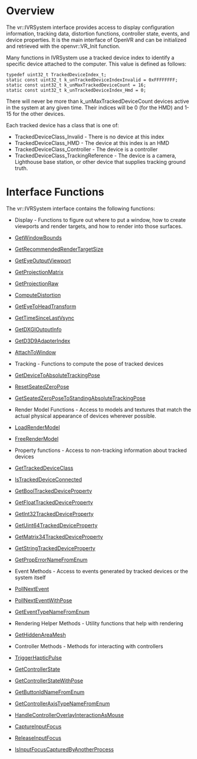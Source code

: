# Overview

The vr::IVRSystem interface provides access to display configuration information, tracking data, distortion functions, controller state, events, and device properties. It is the main interface of OpenVR and can be initialized and retrieved with the openvr::VR_Init function.

Many functions in IVRSystem use a tracked device index to identify a specific device attached to the computer. This value is defined as follows:

    typedef uint32_t TrackedDeviceIndex_t;
	static const uint32_t k_unTrackedDeviceIndexInvalid = 0xFFFFFFFF;
    static const uint32_t k_unMaxTrackedDeviceCount = 16;
	static const uint32_t k_unTrackedDeviceIndex_Hmd = 0;

There will never be more than k_unMaxTrackedDeviceCount devices active in the system at any given time. Their indices will be 0 (for the HMD) and 1-15 for the other devices. 

Each tracked device has a class that is one of:
* TrackedDeviceClass_Invalid - There is no device at this index
* TrackedDeviceClass_HMD - The device at this index is an HMD
* TrackedDeviceClass_Controller - The device is a controller
* TrackedDeviceClass_TrackingReference - The device is a camera, Lighthouse base station, or other device that supplies tracking ground truth.

# Interface Functions

The vr::IVRSystem interface contains the following functions:
* Display - Functions to figure out where to put a window, how to create viewports and render targets, and how to render into those surfaces.
 * [GetWindowBounds](https://github.com/ValveSoftware/openvr/wiki/IVRSystem::GetWindowBounds)

 * [GetRecommendedRenderTargetSize](https://github.com/ValveSoftware/openvr/wiki/IVRSystem::GetRecommendedRenderTargetSize)
 * [GetEyeOutputViewport](https://github.com/ValveSoftware/openvr/wiki/IVRSystem::GetEyeOutputViewport)
 * [GetProjectionMatrix](https://github.com/ValveSoftware/openvr/wiki/IVRSystem::GetProjectionMatrix)
 * [GetProjectionRaw](https://github.com/ValveSoftware/openvr/wiki/IVRSystem::GetProjectionRaw)
 * [ComputeDistortion](https://github.com/ValveSoftware/openvr/wiki/IVRSystem::ComputeDistortion)
 * [GetEyeToHeadTransform](https://github.com/ValveSoftware/openvr/wiki/IVRSystem::GetEyeToHeadTransform)
 * [GetTimeSinceLastVsync](https://github.com/ValveSoftware/openvr/wiki/IVRSystem::GetTimeSinceLastVsync)
 * [GetDXGIOutputInfo](https://github.com/ValveSoftware/openvr/wiki/IVRSystem::GetDXGIOutputInfo)
 * [GetD3D9AdapterIndex](https://github.com/ValveSoftware/openvr/wiki/IVRSystem::GetD3D9AdapterIndex)
 * [AttachToWindow](https://github.com/ValveSoftware/openvr/wiki/IVRSystem::AttachToWindow)
* Tracking - Functions to compute the pose of tracked devices
 * [GetDeviceToAbsoluteTrackingPose](https://github.com/ValveSoftware/openvr/wiki/IVRSystem::GetDeviceToAbsoluteTrackingPose)
 * [ResetSeatedZeroPose](https://github.com/ValveSoftware/openvr/wiki/IVRSystem::ResetSeatedZeroPose)
 * [GetSeatedZeroPoseToStandingAbsoluteTrackingPose](https://github.com/ValveSoftware/openvr/wiki/IVRSystem::GetSeatedZeroPoseToStandingAbsoluteTrackingPose)
 * Render Model Functions - Access to models and textures that match the actual physical appearance of devices wherever possible.
 * [LoadRenderModel](https://github.com/ValveSoftware/openvr/wiki/IVRSystem::LoadRenderModel)
 * [FreeRenderModel](https://github.com/ValveSoftware/openvr/wiki/IVRSystem::FreeRenderModel)
* Property functions - Access to non-tracking information about tracked devices
 * [GetTrackedDeviceClass](https://github.com/ValveSoftware/openvr/wiki/IVRSystem::GetTrackedDeviceClass)
 * [IsTrackedDeviceConnected](https://github.com/ValveSoftware/openvr/wiki/IVRSystem::IsTrackedDeviceConnected)
 * [GetBoolTrackedDeviceProperty](https://github.com/ValveSoftware/openvr/wiki/IVRSystem::GetTrackedDeviceProperty)
 * [GetFloatTrackedDeviceProperty](https://github.com/ValveSoftware/openvr/wiki/IVRSystem::GetTrackedDeviceProperty)
 * [GetInt32TrackedDeviceProperty](https://github.com/ValveSoftware/openvr/wiki/IVRSystem::GetTrackedDeviceProperty)
 * [GetUint64TrackedDeviceProperty](https://github.com/ValveSoftware/openvr/wiki/IVRSystem::GetTrackedDeviceProperty)
 * [GetMatrix34TrackedDeviceProperty](https://github.com/ValveSoftware/openvr/wiki/IVRSystem::GetTrackedDeviceProperty)
 * [GetStringTrackedDeviceProperty](https://github.com/ValveSoftware/openvr/wiki/IVRSystem::GetTrackedDeviceProperty)
 * [GetPropErrorNameFromEnum](https://github.com/ValveSoftware/openvr/wiki/IVRSystem::GetPropErrorNameFromEnum)
* Event Methods - Access to events generated by tracked devices or the system itself
 * [PollNextEvent](https://github.com/ValveSoftware/openvr/wiki/IVRSystem::PollNextEvent)
 * [PollNextEventWithPose](https://github.com/ValveSoftware/openvr/wiki/IVRSystem::PollNextEvent)
 * [GetEventTypeNameFromEnum](https://github.com/ValveSoftware/openvr/wiki/IVRSystem::GetEventTypeNameFromEnum)
* Rendering Helper Methods - Utility functions that help with rendering
 * [GetHiddenAreaMesh](https://github.com/ValveSoftware/openvr/wiki/IVRSystem::GetHiddenAreaMesh)
* Controller Methods - Methods for interacting with controllers
 * [TriggerHapticPulse](https://github.com/ValveSoftware/openvr/wiki/IVRSystem::TriggerHapticPulse)
 * [GetControllerState](https://github.com/ValveSoftware/openvr/wiki/IVRSystem::GetControllerState)
 * [GetControllerStateWithPose](https://github.com/ValveSoftware/openvr/wiki/IVRSystem::GetControllerStateWithPose)
 * [GetButtonIdNameFromEnum](https://github.com/ValveSoftware/openvr/wiki/IVRSystem::GetButtonIdNameFromEnum)
 * [GetControllerAxisTypeNameFromEnum](https://github.com/ValveSoftware/openvr/wiki/IVRSystem::GetControllerAxisTypeNameFromEnum)
 * [HandleControllerOverlayInteractionAsMouse](https://github.com/ValveSoftware/openvr/wiki/IVRSystem::HandleControllerOverlayInteractionAsMouse)
 * [CaptureInputFocus](https://github.com/ValveSoftware/openvr/wiki/IVRSystem::CaptureInputFocus)
 * [ReleaseInputFocus](https://github.com/ValveSoftware/openvr/wiki/IVRSystem::ReleaseInputFocus)
 * [IsInputFocusCapturedByAnotherProcess](https://github.com/ValveSoftware/openvr/wiki/IVRSystem::IsInputFocusCapturedByAnotherProcess)





























































































































